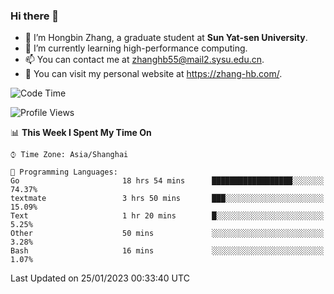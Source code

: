 ### Hi there 👋

- 🔭 I’m Hongbin Zhang, a graduate student at **Sun Yat-sen University**.
- 🌱 I’m currently learning high-performance computing.
- 📫 You can contact me at zhanghb55@mail2.sysu.edu.cn.
- 👀 You can visit my personal website at https://zhang-hb.com/.

<!--START_SECTION:waka-->
![Code Time](http://img.shields.io/badge/Code%20Time-38%20hrs%201%20min-blue)

![Profile Views](http://img.shields.io/badge/Profile%20Views-291-blue)

📊 **This Week I Spent My Time On** 

```text
⌚︎ Time Zone: Asia/Shanghai

💬 Programming Languages: 
Go                       18 hrs 54 mins      ██████████████████░░░░░░░   74.37% 
textmate                 3 hrs 50 mins       ███░░░░░░░░░░░░░░░░░░░░░░   15.09% 
Text                     1 hr 20 mins        █░░░░░░░░░░░░░░░░░░░░░░░░   5.25% 
Other                    50 mins             ░░░░░░░░░░░░░░░░░░░░░░░░░   3.28% 
Bash                     16 mins             ░░░░░░░░░░░░░░░░░░░░░░░░░   1.07%

```


 Last Updated on 25/01/2023 00:33:40 UTC
<!--END_SECTION:waka-->